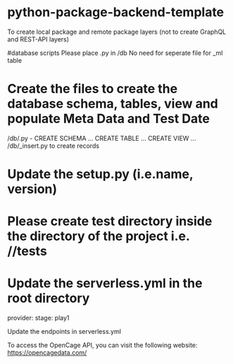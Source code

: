 # python-package-backend-template

To create local package and remote package layers (not to create GraphQL and REST-API layers)

#database scripts
Please place <table-name>.py in /db
No need for seperate file for _ml table

# Create the files to create the database schema, tables, view and populate Meta Data and Test Date

/db/<table-name>.py - CREATE SCHEMA ... CREATE TABLE ... CREATE VIEW ...<br>
/db/<table-name>_insert.py to create records

# Update the setup.py (i.e.name, version)

# Please create test directory inside the directory of the project i.e. /<project-name>/tests

# Update the serverless.yml in the root directory

provider:
stage: play1

Update the endpoints in serverless.yml

To access the OpenCage API, you can visit the following website:
https://opencagedata.com/
